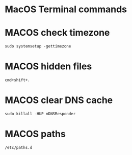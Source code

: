 # MacOS Terminal commands

# MACOS check timezone
`sudo systemsetup -gettimezone`

# MACOS hidden files
`cmd+shift+.`

# MACOS clear DNS cache 
```
sudo killall -HUP mDNSResponder
```

# MACOS paths
`/etc/paths.d`
